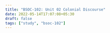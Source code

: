 ```yaml
---
title: "BSOC-102: Unit 02 Colonial Discourse"
date: 2022-05-14T17:07:08+05:30
draft: false
tags: ["study", "bsoc-102"]
---
```


